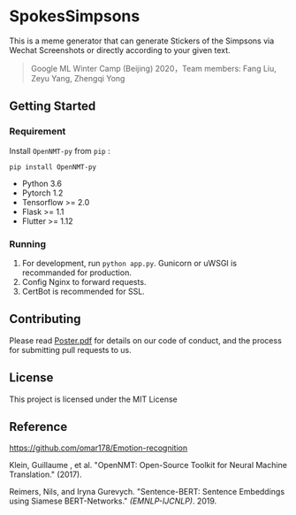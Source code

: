 # SpokesSimpsons

This is a meme generator that can generate Stickers of the Simpsons via Wechat Screenshots or directly according to your given text.

> Google ML Winter Camp (Beijing) 2020，Team members: Fang Liu, Zeyu Yang, Zhengqi Yong

## Getting Started

### Requirement

Install ` OpenNMT-py ` from ` pip ` :

``` pip install OpenNMT-py ```

- Python 3.6
- Pytorch 1.2
- Tensorflow >= 2.0
- Flask >= 1.1
- Flutter >= 1.12

### Running

1. For development, run `python app.py`. Gunicorn or uWSGI is recommanded for production.
2. Config Nginx to forward requests.
3. CertBot is recommended for SSL.

## Contributing

Please read [Poster.pdf](https://) for details on our code of conduct, and the process for submitting pull requests to us.

## License

This project is licensed under the MIT License

## Reference

<https://github.com/omar178/Emotion-recognition>

Klein, Guillaume , et al. "OpenNMT: Open-Source Toolkit for Neural Machine Translation." (2017).

Reimers, Nils, and Iryna Gurevych. "Sentence-BERT: Sentence Embeddings using Siamese BERT-Networks." *(EMNLP-IJCNLP)*. 2019.

